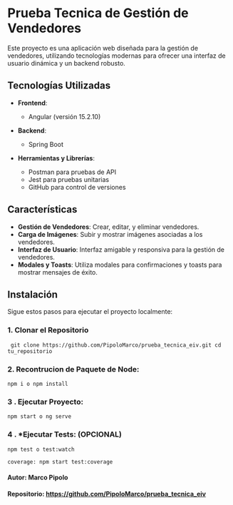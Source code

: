 # Prueba Tecnica de Gestión de Vendedores

Este proyecto es una aplicación web diseñada para la gestión de vendedores, utilizando tecnologías modernas para ofrecer una interfaz de usuario dinámica y un backend robusto.

## Tecnologías Utilizadas

- **Frontend**: 
  - Angular (versión 15.2.10)
  
- **Backend**: 
  - Spring Boot
- **Herramientas y Librerías**:
  - Postman para pruebas de API
  - Jest para pruebas unitarias
  - GitHub para control de versiones

## Características

- **Gestión de Vendedores**: Crear, editar, y eliminar vendedores.
- **Carga de Imágenes**: Subir y mostrar imágenes asociadas a los vendedores.
- **Interfaz de Usuario**: Interfaz amigable y responsiva para la gestión de vendedores.
- **Modales y Toasts**: Utiliza modales para confirmaciones y toasts para mostrar mensajes de éxito.

## Instalación

Sigue estos pasos para ejecutar el proyecto localmente:

### 1. Clonar el Repositorio

``
git clone https://github.com/PipoloMarco/prueba_tecnica_eiv.git
cd tu_repositorio``

### 2. Recontrucion de Paquete de Node:
 
``npm i o npm install``

### 3 . Ejecutar Proyecto:

``npm start o ng serve``

### 4 . *Ejecutar Tests: (OPCIONAL)

``npm test o test:watch``

``coverage: npm start test:coverage``


#### Autor: Marco Pipolo
#### Repositorio: https://github.com/PipoloMarco/prueba_tecnica_eiv
